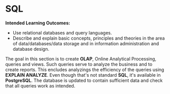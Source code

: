 # SQL

**Intended Learning Outcomes:**
- Use relational databases and query languages.
- Describe and explain basic concepts, principles and theories in the area of data/databases/data storage and in information administration and database design.

The goal in this section is to create **OLAP**, Online Analytical Processing, queries and views. Such queries serve to analyze the business and to create reports. This encludes analyzings the efficiency of the queries using **EXPLAIN ANALYZE**. Even though that's not standard **SQL**, it's available in **PostgreSQL**. The database is updated to contain sufficient data and check that all queries work as intended.

